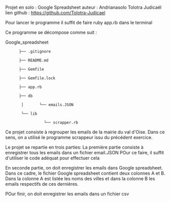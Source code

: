 Projet en solo : Google Spreadsheet
auteur : Andrianasolo Tolotra Judicaël
lien github : https://github.com/Tolotra-Judicael

Pour lancer le programme il suffit de faire ruby app.rb dans le terminal

Ce programme se décompose comme suit :

Google_spreadsheet

          ├── .gitignore

          ├── README.md

          ├── Gemfile

          ├── Gemfile.lock

          ├── app.rb

          ├── db

           │       └── emails.JSON

           └── lib    

                     └── scrapper.rb

Ce projet consiste à regrouper les emails de la mairie du val d'Oise.
 Dans ce sens, on a utilisé le programme scrappeur issu du précédent exercice.

Le projet se repartie en trois parties: 
La première partie consiste à enregistrer tous les emails dans un fichier email.JSON 
POur ce faire, il suffit d'utiliser le code adéquat pour effectuer cela

En seconde partie, on doit enregistrer les emails dans Google spreadsheet.
Dans ce cadre, le fichier Google spreadsheet contient deux colonnes A et B. Dans la colonne A est listée les noms des villes et dans la colonne B les emails respectifs de ces dernières.

POur finir, on doit enregistrer les emails dans un fichier csv
